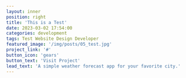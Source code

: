 ```yaml
---
layout: inner
position: right
title: 'This is a Test'
date: 2023-03-02 17:54:00
categories: development
tags: Test Website Design Developer
featured_image: '/img/posts/05_test.jpg'
project_link: '#'
button_icon: 'gears'
button_text: 'Visit Project'
lead_text: 'A simple weather forecast app for your favorite city.'
---
```

